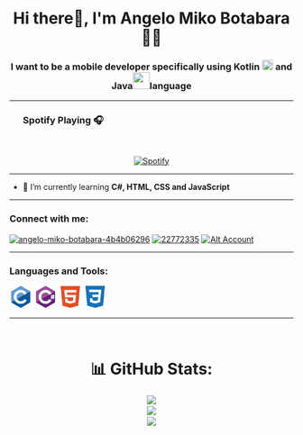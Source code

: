<h1 align="center">Hi there👋, I'm Angelo Miko Botabara🙋‍♂️</h1>
<h3 align="center">I want to be a mobile developer specifically using Kotlin <img src="https://www.svgrepo.com/show/353980/kotlin.svg" height="18" width="20"> and Java<img src="https://www.svgrepo.com/show/303388/java-4-logo.svg" height="30" width="30">language</h3>

---

### <img src="https://www.svgrepo.com/show/355256/spotify.svg" height="16" width="20"> Spotify Playing 🎧

&nbsp;<div align="center">
  [![Spotify](https://spotify-now-playing-seven-brown.vercel.app/api/spotify)](https://open.spotify.com/user/yq6q66bd9qel7wwzrexx378ho)
</div>

---

- 🌱 I’m currently learning **C#, HTML, CSS and JavaScript**

---

<h3 align="left">Connect with me:</h3>
<p align="left">
<a title="LinkedIn" href="https://linkedin.com/in/angelo-miko-botabara-4b4b06296" target="blank"><img align="center" src="https://raw.githubusercontent.com/rahuldkjain/github-profile-readme-generator/master/src/images/icons/Social/linked-in-alt.svg" alt="angelo-miko-botabara-4b4b06296" height="30" width="40" /></a>
<a title="StackOverFlow" href="https://stackoverflow.com/users/22772335" target="blank"><img align="center" src="https://raw.githubusercontent.com/rahuldkjain/github-profile-readme-generator/master/src/images/icons/Social/stack-overflow.svg" alt="22772335" height="30" width="40" /></a>
<a title="GitHub" href="https://github.com/kou9221" target="blank"><img align="center" src="https://www.svgrepo.com/show/439171/github.svg" alt="Alt Account" height="40" width="40" /></a>

---

</p>

<h3 align="left">Languages and Tools:</h3>
<p> <img title="C" src="https://raw.githubusercontent.com/devicons/devicon/master/icons/c/c-original.svg" alt="c" width="40" height="40"/></a> <a> <img title="C#" src="https://raw.githubusercontent.com/devicons/devicon/master/icons/csharp/csharp-original.svg" alt="c-sharp" width="40" height="40"/></a> <a> <img title="HTML" src="https://raw.githubusercontent.com/devicons/devicon/55609aa5bd817ff167afce0d965585c92040787a/icons/html5/html5-plain.svg" alt="html" width="40" height="40"/></a> <a> <img title="CSS" src="https://raw.githubusercontent.com/devicons/devicon/55609aa5bd817ff167afce0d965585c92040787a/icons/css3/css3-plain.svg" alt="css" width="40" height="40"/></a></p>

---

&nbsp;<div align="center">
  # 📊 GitHub Stats:
![](https://github-readme-stats.vercel.app/api/top-langs/?username=angelomiko129&theme=omni&hide_border=false&include_all_commits=false&count_private=false&layout=compact)<br/>
![](https://github-readme-stats.vercel.app/api?username=angelomiko129&theme=omni&hide_border=false&include_all_commits=false&count_private=false)<br/>
![](https://github-readme-streak-stats.herokuapp.com/?user=angelomiko129&theme=omni&hide_border=false)
</div>

